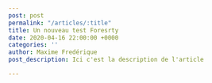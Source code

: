 ```yaml
---
post: post
permalink: "/articles/:title"
title: Un nouveau test Foresrty
date: 2020-04-16 22:00:00 +0000
categories: ''
author: Maxime Fredérique
post_description: Ici c'est la description de l'article

---
```

